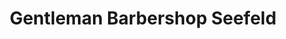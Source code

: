 ---
title: "Gentleman Barbershop Seefeld"
url: /seefeld-in-tirol/gentleman-barbershop-seefeld/
shop: Friseur
---